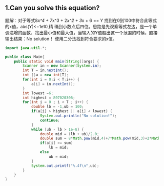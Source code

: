 ## 1.Can you solve this equation?

题解：对于等式8*x^4 + 7*x^3 + 2*x^2 + 3*x + 6 == Y 找到在0到100中符合此等式的x值，abs(Y)<=1e10,精         				确到小数点后四位。思路是先观察等式左边，是一个单调递增的函数，找出最小值和最大值，当输入的Y值超出这一个范围的时候，直接输出结果：No solution！ 使用二分法找到符合要求的x值。

```java
import java.util.*;

public class Main{
	public static void main(String[]args) {
		Scanner in = new Scanner(System.in);
		int T = in.nextInt();
		int []a = new int[T];
		for(int i = 0;i < T;i++) {
			a[i] = in.nextInt();
		}
		int lowest =6;
		int highest = 807020306;
		for(int i = 0 ; i < T ; i++) {
			double lb = -1,ub = 100;
			if(a[i] > highest || a[i] < lowest) {
				System.out.println("No solution!");
				continue;
			}
			while (ub - lb > 1e-8) {
				double mid = (lb + ub)/2.0;
				double sum = 8*Math.pow(mid,4)+7*Math.pow(mid,3)+2*Math.pow(mid, 2)+3*mid+6;
				if(a[i] >= sum)
					lb = mid;
				else
					ub = mid;
			}
			System.out.printf("%.4f\n",ub);
		}
	}
}

```

